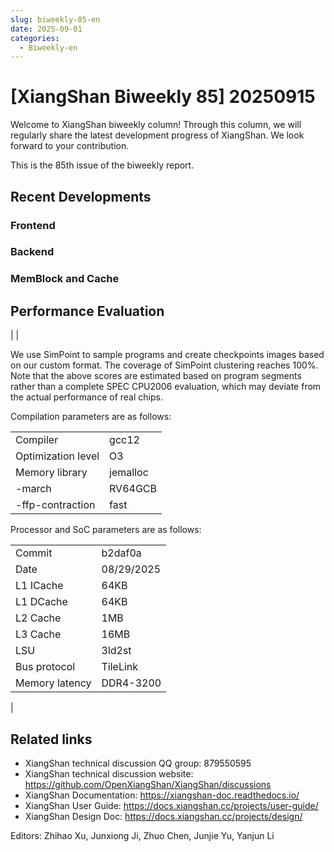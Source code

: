 ```yaml
---
slug: biweekly-85-en
date: 2025-09-01
categories:
  - Biweekly-en
---
```


# [XiangShan Biweekly 85] 20250915

Welcome to XiangShan biweekly column! Through this column, we will regularly share the latest development progress of XiangShan. We look forward to your contribution.

This is the 85th issue of the biweekly report.

<!-- In this issue, we are very pleased to share some news. Lanxin Computing has successfully launched Linux on an 8-core SoC built on the recently delivered Kunminghu V2 IP core, completing 8-core consistency verification. In the next phase, we will continue to work closely with Lanxin Computing to carry out 32-core consistency verification and performance optimization.

Over the past two weeks, the frontend team has continued V3 development, with the first phase of refactoring nearing completion. The backend and memory/cache teams have steadily advanced V3 exploration and code refactoring, while also fixing a series of V2 bugs.

From this issue onwards, we will periodically include timing, area, and power consumption data for the XiangShan processor for your reference. -->

<!-- more -->

## Recent Developments

### Frontend

<!-- - RTL feature
  - Optimize IFU instruction marking and cross-block instruction concatenation logic ([#4961](https://github.com/OpenXiangShan/XiangShan/pull/4961))
    - Use the latter 2B of the instruction to mark it (`pc + 2` for 4B instructions or `pc` for 2B instructions)
    - When a single 4B instruction crosses the boundry of the fetch block, cache it in IFU and wait for next fetch request to do concatenation, instead of reading extra 2B from ICache
  - Optimize FTQ redirect logic: When a redirection request flushes an FTQ slot to empty, write new entry into that empty slot instead of allocating a new one ([#4939](https://github.com/OpenXiangShan/XiangShan/pull/4939))
  - Drop cross-page fetch support in ICache and IFU ([#4909](https://github.com/OpenXiangShan/XiangShan/pull/4909), [#4989](https://github.com/OpenXiangShan/XiangShan/pull/4989))
  - Optimize mBTB multi-hit handling logic ([#4984](https://github.com/OpenXiangShan/XiangShan/pull/4984))
  - TAGE, ITTAGE, branch resolve update, etc. are under ongoing development, we'll see them soon
- Bug fix
  - (V2) Fix X-state propagation issue caused by SRAM read/write conflicts in FTB ([#4971](https://github.com/OpenXiangShan/XiangShan/pull/4971))
  - Fix X-state propagation issues caused by BPU prediction starting before SRAM initialization ([#4968](https://github.com/OpenXiangShan/XiangShan/pull/4968))
  - Fix uBTB training not-taken branches ([#4977](https://github.com/OpenXiangShan/XiangShan/pull/4977))
- Model exploration
  - Debug SC implementable solutions
  - Adjust PHR implementation to avoid simulation performance degradation
- Code quality
  - Refactor IFU code -->

### Backend

<!-- - RTL feature
  - Fix the source of standard uop's number of write back registers（[#4944](https://github.com/OpenXiangShan/XiangShan/pull/4944)）
- Bug fix
  - (V2) Add software check exception caused by Zicfilp to exception priority（[#4923](https://github.com/OpenXiangShan/XiangShan/pull/4923)）
  - (V2) Fix DPC register related issues（[#4979](https://github.com/OpenXiangShan/XiangShan/pull/4979)） -->

### MemBlock and Cache

<!-- - RTL feature
  - Move L2 directory updates from MainPipe stage 3 to stage 4
  - The refactoring of MMU, LoadUnit, StoreQueue, L2, etc. is ongoing
- Bug fix
  - (V2) Adjust the `fullva` port width of the TLB request to pass the full virtual address for its check ([#4954](https://github.com/OpenXiangShan/XiangShan/pull/4954))
  - (V2) Fix the mismatch of reference and DUT when execute segment fault only first instruction, which should be written back to the `vl` CSR ([#4956](https://github.com/OpenXiangShan/XiangShan/pull/4956))
  - (V2) Fix X-state propagation in PTW caused by using uninitialized `stage1Hit` signal in Mux ([#4916](https://github.com/OpenXiangShan/XiangShan/pull/4916)) -->

## Performance Evaluation

| <!--           | SPECint 2006 est. | @ 3GHz        | SPECfp 2006 est. | @ 3GHz |
| :------------- | :---------------: | :------------ | :--------------: |
| 400.perlbench  |       35.90       | 410.bwaves    |      67.22       |
| 401.bzip2      |       25.50       | 416.gamess    |      41.01       |
| 403.gcc        |       47.89       | 433.milc      |      45.10       |
| 429.mcf        |       60.18       | 434.zeusmp    |      51.83       |
| 445.gobmk      |       30.48       | 435.gromacs   |      33.67       |
| 456.hmmer      |       41.61       | 436.cactusADM |      46.20       |
| 458.sjeng      |       30.62       | 437.leslie3d  |      47.80       |
| 462.libquantum |      122.58       | 444.namd      |      28.87       |
| 464.h264ref    |       56.59       | 447.dealII    |      73.63       |
| 471.omnetpp    |       41.50       | 450.soplex    |      52.48       |
| 473.astar      |       29.30       | 453.povray    |      53.49       |
| 483.xalancbmk  |       72.79       | 454.Calculix  |      16.38       |
| GEOMEAN        |       44.66       | 459.GemsFDTD  |      39.71       |
|                |                   | 465.tonto     |      36.72       |
|                |                   | 470.lbm       |      91.98       |
|                |                   | 481.wrf       |      40.78       |
|                |                   | 482.sphinx3   |      49.13       |
|                |                   | GEOMEAN       |      44.97       | -->    |

We use SimPoint to sample programs and create checkpoints images based on our custom format. The coverage of SimPoint clustering reaches 100%. Note that the above scores are estimated based on program segments rather than a complete SPEC CPU2006 evaluation, which may deviate from the actual performance of real chips.

Compilation parameters are as follows:

|                    |          |
| ------------------ | -------- |
| Compiler           | gcc12    |
| Optimization level | O3       |
| Memory library     | jemalloc |
| -march             | RV64GCB  |
| -ffp-contraction   | fast     |

Processor and SoC parameters are as follows:

|                |            |
| -------------- | ---------- |
| Commit         | b2daf0a    |
| Date           | 08/29/2025 |
| L1 ICache      | 64KB       |
| L1 DCache      | 64KB       |
| L2 Cache       | 1MB        |
| L3 Cache       | 16MB       |
| LSU            | 3ld2st     |
| Bus protocol   | TileLink   |
| Memory latency | DDR4-3200  |

<!-- ## Power and Area

|                      | Frequency (GHz) | Cell Area (mm2) | FP Area (mm2) | Power (W) |
| -------------------- | --------------- | --------------- | ------------- | --------- |
| Frontend             | 2.8             | 0.18            | 0.28          | 0.39      |
| Backend              | 2.8             | 0.37            | 0.57          | 0.68      |
| Memblock             | 2.8             | 0.30            | 0.46          | 0.47      |
| L2 (512KB)           | 2.8             | 0.39            | 0.55          | 0.11      |
| XiangShan (Hierachy) | 2.8             | 1.24            | 1.86          | 1.65      |
| XiangShan (Flatten)  | 2.7             | 1.23            | 1.73          | 1.63      | --> |

## Related links

- XiangShan technical discussion QQ group: 879550595
- XiangShan technical discussion website: <https://github.com/OpenXiangShan/XiangShan/discussions>
- XiangShan Documentation: <https://xiangshan-doc.readthedocs.io/>
- XiangShan User Guide: <https://docs.xiangshan.cc/projects/user-guide/>
- XiangShan Design Doc: <https://docs.xiangshan.cc/projects/design/>

Editors: Zhihao Xu, Junxiong Ji, Zhuo Chen, Junjie Yu, Yanjun Li
